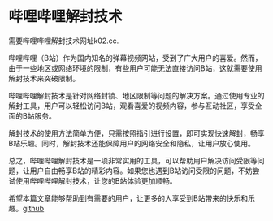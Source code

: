 # 哔哩哔哩解封技术

需要哔哩哔哩解封技术网址k02.cc.

哔哩哔哩（B站）作为国内知名的弹幕视频网站，受到了广大用户的喜爱。然而，由于一些地区或网络环境的限制，有些用户可能无法直接访问B站，这就需要使用解封技术来突破限制。

哔哩哔哩解封技术是针对网络封锁、地区限制等问题的解决方案。通过使用专业的解封工具，用户可以轻松访问B站，观看喜爱的视频内容，参与互动社区，享受全面的B站服务。

解封技术的使用方法简单方便，只需按照指引进行设置，即可实现快速解封，畅享B站乐趣。同时，解封技术还能保障用户的网络安全和隐私，让用户放心使用。

总之，哔哩哔哩解封技术是一项非常实用的工具，可以帮助用户解决访问受限等问题，让用户自由畅享B站的精彩内容。如果您也遇到B站访问受限的问题，不妨尝试使用哔哩哔哩解封技术，让您的B站体验更加顺畅。

希望本篇文章能够帮助到有需要的用户，让更多的人享受到B站带来的快乐和乐趣。[github](https://github.com)